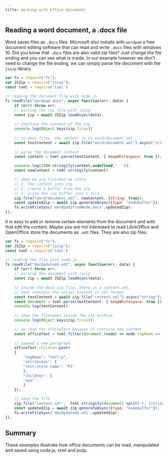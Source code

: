 ```yaml
---
title: working with office documents
---
```


## Reading a word document, a .docx file
Word saves files as `.docx` files. Microsoft also installs with `wordpad` a free document editing software that can read and write `.docx` files with windows 10. Did you know that `.docx` files are also valid zip files? Just change the file ending and you can see what is inside. In our example however we don't need to change the file ending, we can simply parse the document with the `jszip` library.


```js
var fs = require("fs");
var JSZip = require("jszip");
const txml = require('txml')

// reading the document file with node.js
fs.readFile("wordpad.docx", async function(err, data) {
    if (err) throw err;
    // parsing the zip file with jszip
    const zip = await JSZip.loadAsync(data);
    
    // checking the content of the zip
    console.log(Object.keys(zip.files))
    
    // in docx files, the content is in word/document.xml
    const textContent = await zip.file("word/document.xml").async("string");
    
    // parse the document content
    const content = txml.parse(textContent, { keepWhitespace: true });

    console.log(JSON.stringify(content,undefined,'  '));
    const newContent = txml.stringify(content)

    // when we are finished we store 
    // 1. The content into zip
    // 2. create a buffer from the zip
    // 3. write the zip buffer into a file
    zip.file("word/document.xml", newContent, {string: true});
    const updatedZip = await zip.generateAsync({type: "nodebuffer"});
    fs.writeFileSync('wordpad2fromNode.docx',updatedZip);
});
```
It is easy to add or remove certain elements from the document and with that edit the content. Maybe you are not interested to read 
LibreOffice and OpenOffice store the documents as `.odt` files. They are also zip files.

```js
var fs = require("fs");
var JSZip = require("jszip");
const txml = require('txml')

// reading the file with node.js
fs.readFile("docUpdated4.odt", async function(err, data) {
    if (err) throw err;
    // parsing the document with jszip
    const zip = await JSZip.loadAsync(data);
    
    // inside the docx zip file, there is a content.xml, 
    // that contains the actual content in xml format
    const textContent = await zip.file("content.xml").async("string");
    const document = txml.parse(textContent, { keepWhitespace: true });
    console.log(textContent)
    
    // show the filenames inside the zip archive
    console.log(Object.keys(zip.files));

    // we read the officeText because it contains the content
    const officeText = txml.filter(document,(node) => node.tagName == 'office:text')[0];
    
    // append a new paragraph
    officeText.children.push(
    {
        "tagName": "text:p",
        "attributes": {
        "text:style-name": "P1"
        },
        "children": [
        "aaa"
        ]
    });

    // save the file
    zip.file("content.xml",  txml.stringify(document).split('>, {string: true});
    const updatedZip = await zip.generateAsync({type: "nodebuffer"});
    fs.writeFileSync('docUpdated5.odt',updatedZip);
});
```

## Summary
These examples illustrate how office documents can be read, manipulated and saved using node.js, txml and jszip.